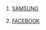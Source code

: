 <OL>
  <LI><a href=Samsung.md>SAMSUNG</a></LI><BR>
  <LI><a href=Facebook.md>FACEBOOK</a></LI><BR>
  
  </OL>



<!-- 
snapchat
IBM
cisco
towersearch
accenture
paypal
paytm
grow
adobe
delite
SAP
CGI
unacademy
razorpay
mindgeek
bharat pay
postman
Geeks for geeks
hacker rank
HCL
Browser Stack
linkedin
zomato
OLA
sharechat
Ofbusiness
chargebee
Grow
upstox
grofers
cardekho
terdata  -->



